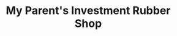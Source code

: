 ---
title: "My Parent's Investment Rubber Shop"
url: /kailahun/my-parents-investment-rubber-shop/
shop: Allgemein
---